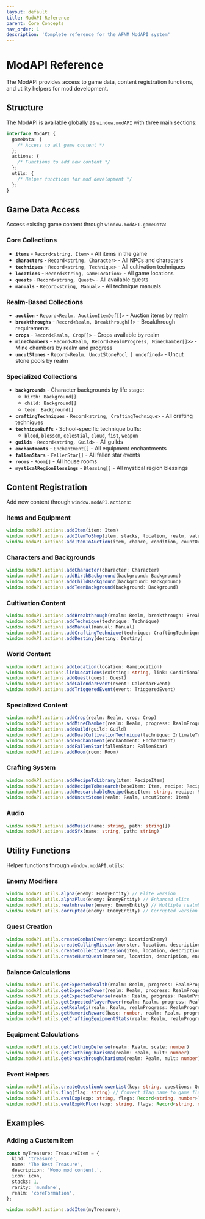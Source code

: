 ```yaml
---
layout: default
title: ModAPI Reference
parent: Core Concepts
nav_order: 1
description: 'Complete reference for the AFNM ModAPI system'
---
```


# ModAPI Reference

The ModAPI provides access to game data, content registration functions, and utility helpers for mod development.

## Structure

The ModAPI is available globally as `window.modAPI` with three main sections:

```typescript
interface ModAPI {
  gameData: {
    /* Access to all game content */
  };
  actions: {
    /* Functions to add new content */
  };
  utils: {
    /* Helper functions for mod development */
  };
}
```

## Game Data Access

Access existing game content through `window.modAPI.gameData`:

### Core Collections

- **`items`** - `Record<string, Item>` - All items in the game
- **`characters`** - `Record<string, Character>` - All NPCs and characters
- **`techniques`** - `Record<string, Technique>` - All cultivation techniques
- **`locations`** - `Record<string, GameLocation>` - All game locations
- **`quests`** - `Record<string, Quest>` - All available quests
- **`manuals`** - `Record<string, Manual>` - All technique manuals

### Realm-Based Collections

- **`auction`** - `Record<Realm, AuctionItemDef[]>` - Auction items by realm
- **`breakthroughs`** - `Record<Realm, Breakthrough[]>` - Breakthrough requirements
- **`crops`** - `Record<Realm, Crop[]>` - Crops available by realm
- **`mineChambers`** - `Record<Realm, Record<RealmProgress, MineChamber[]>>` - Mine chambers by realm and progress
- **`uncutStones`** - `Record<Realm, UncutStonePool | undefined>` - Uncut stone pools by realm

### Specialized Collections

- **`backgrounds`** - Character backgrounds by life stage:
  - `birth: Background[]`
  - `child: Background[]`
  - `teen: Background[]`
- **`craftingTechniques`** - `Record<string, CraftingTechnique>` - All crafting techniques
- **`techniqueBuffs`** - School-specific technique buffs:
  - `blood`, `blossom`, `celestial`, `cloud`, `fist`, `weapon`
- **`guilds`** - `Record<string, Guild>` - All guilds
- **`enchantments`** - `Enchantment[]` - All equipment enchantments
- **`fallenStars`** - `FallenStar[]` - All fallen star events
- **`rooms`** - `Room[]` - All house rooms
- **`mysticalRegionBlessings`** - `Blessing[]` - All mystical region blessings

## Content Registration

Add new content through `window.modAPI.actions`:

### Items and Equipment

```typescript
window.modAPI.actions.addItem(item: Item)
window.modAPI.actions.addItemToShop(item, stacks, location, realm, valueModifier?, reputation?)
window.modAPI.actions.addItemToAuction(item, chance, condition, countOverride?, countMultiplier?)
```

### Characters and Backgrounds

```typescript
window.modAPI.actions.addCharacter(character: Character)
window.modAPI.actions.addBirthBackground(background: Background)
window.modAPI.actions.addChildBackground(background: Background)
window.modAPI.actions.addTeenBackground(background: Background)
```

### Cultivation Content

```typescript
window.modAPI.actions.addBreakthrough(realm: Realm, breakthrough: Breakthrough)
window.modAPI.actions.addTechnique(technique: Technique)
window.modAPI.actions.addManual(manual: Manual)
window.modAPI.actions.addCraftingTechnique(technique: CraftingTechnique)
window.modAPI.actions.addDestiny(destiny: Destiny)
```

### World Content

```typescript
window.modAPI.actions.addLocation(location: GameLocation)
window.modAPI.actions.linkLocations(existing: string, link: ConditionalLink | ExplorationLink)
window.modAPI.actions.addQuest(quest: Quest)
window.modAPI.actions.addCalendarEvent(event: CalendarEvent)
window.modAPI.actions.addTriggeredEvent(event: TriggeredEvent)
```

### Specialized Content

```typescript
window.modAPI.actions.addCrop(realm: Realm, crop: Crop)
window.modAPI.actions.addMineChamber(realm: Realm, progress: RealmProgress, chamber: MineChamber)
window.modAPI.actions.addGuild(guild: Guild)
window.modAPI.actions.addDualCultivationTechnique(technique: IntimateTechnique)
window.modAPI.actions.addEnchantment(enchantment: Enchantment)
window.modAPI.actions.addFallenStar(fallenStar: FallenStar)
window.modAPI.actions.addRoom(room: Room)
```

### Crafting System

```typescript
window.modAPI.actions.addRecipeToLibrary(item: RecipeItem)
window.modAPI.actions.addRecipeToResearch(baseItem: Item, recipe: RecipeItem)
window.modAPI.actions.addResearchableRecipe(baseItem: string, recipe: RecipeItem)
window.modAPI.actions.addUncutStone(realm: Realm, uncutStone: Item)
```

### Audio

```typescript
window.modAPI.actions.addMusic(name: string, path: string[])
window.modAPI.actions.addSfx(name: string, path: string)
```

## Utility Functions

Helper functions through `window.modAPI.utils`:

### Enemy Modifiers

```typescript
window.modAPI.utils.alpha(enemy: EnemyEntity) // Elite version
window.modAPI.utils.alphaPlus(enemy: EnemyEntity) // Enhanced elite
window.modAPI.utils.realmbreaker(enemy: EnemyEntity) // Multiple realmbreaker variants
window.modAPI.utils.corrupted(enemy: EnemyEntity) // Corrupted version
```

### Quest Creation

```typescript
window.modAPI.utils.createCombatEvent(enemy: LocationEnemy)
window.modAPI.utils.createCullingMission(monster, location, description, favour)
window.modAPI.utils.createCollectionMission(item, location, description, favour)
window.modAPI.utils.createHuntQuest(monster, location, description, encounter, spiritStones, reputation, reputationName, maxReputation, characterEncounter?)
```

### Balance Calculations

```typescript
window.modAPI.utils.getExpectedHealth(realm: Realm, progress: RealmProgress)
window.modAPI.utils.getExpectedPower(realm: Realm, progress: RealmProgress)
window.modAPI.utils.getExpectedDefense(realm: Realm, progress: RealmProgress)
window.modAPI.utils.getExpectedPlayerPower(realm: Realm, progress: RealmProgress)
window.modAPI.utils.getRealmQi(realm: Realm, realmProgress: RealmProgress)
window.modAPI.utils.getNumericReward(base: number, realm: Realm, progress: RealmProgress)
window.modAPI.utils.getCraftingEquipmentStats(realm: Realm, realmProgress: RealmProgress, factors: { pool: number; control: number; intensity: number }, type: 'cauldron' | 'flame')
```

### Equipment Calculations

```typescript
window.modAPI.utils.getClothingDefense(realm: Realm, scale: number)
window.modAPI.utils.getClothingCharisma(realm: Realm, mult: number)
window.modAPI.utils.getBreakthroughCharisma(realm: Realm, mult: number)
```

### Event Helpers

```typescript
window.modAPI.utils.createQuestionAnswerList(key: string, questions: QuestionAnswer[], exit: QuestionAnswer, showExitOnAllComplete?: boolean)
window.modAPI.utils.flag(flag: string) // Convert flag name to game flag format
window.modAPI.utils.evalExp(exp: string, flags: Record<string, number>) // Evaluate an expression using the given flags, then floor it if the number is greater than 3
window.modAPI.utils.evalExpNoFloor(exp: string, flags: Record<string, number>) // The above but without the floor
```

## Examples

### Adding a Custom Item

```typescript
const myTreasure: TreasureItem = {
  kind: 'treasure',
  name: 'The Best Treasure',
  description: 'Wooo mod content.',
  icon: icon,
  stacks: 1,
  rarity: 'mundane',
  realm: 'coreFormation',
};

window.modAPI.actions.addItem(myTreasure);
```
